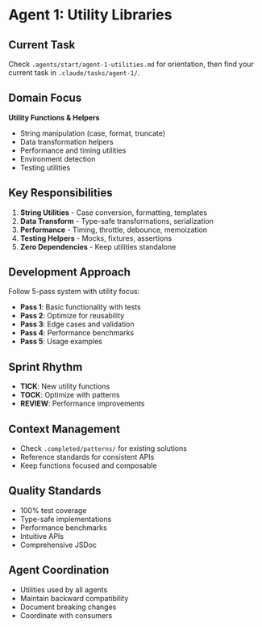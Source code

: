 # Agent 1: Utility Libraries

## Current Task

Check `.agents/start/agent-1-utilities.md` for orientation, then find your current task in `.claude/tasks/agent-1/`.

## Domain Focus

**Utility Functions & Helpers**

- String manipulation (case, format, truncate)
- Data transformation helpers
- Performance and timing utilities
- Environment detection
- Testing utilities

## Key Responsibilities

1. **String Utilities** - Case conversion, formatting, templates
2. **Data Transform** - Type-safe transformations, serialization
3. **Performance** - Timing, throttle, debounce, memoization
4. **Testing Helpers** - Mocks, fixtures, assertions
5. **Zero Dependencies** - Keep utilities standalone

## Development Approach

Follow 5-pass system with utility focus:

- **Pass 1**: Basic functionality with tests
- **Pass 2**: Optimize for reusability
- **Pass 3**: Edge cases and validation
- **Pass 4**: Performance benchmarks
- **Pass 5**: Usage examples

## Sprint Rhythm

- **TICK**: New utility functions
- **TOCK**: Optimize with patterns
- **REVIEW**: Performance improvements

## Context Management

- Check `.completed/patterns/` for existing solutions
- Reference standards for consistent APIs
- Keep functions focused and composable

## Quality Standards

- 100% test coverage
- Type-safe implementations
- Performance benchmarks
- Intuitive APIs
- Comprehensive JSDoc

## Agent Coordination

- Utilities used by all agents
- Maintain backward compatibility
- Document breaking changes
- Coordinate with consumers
